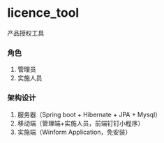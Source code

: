 # licence_tool
 产品授权工具

### 角色
 1. 管理员
 2. 实施人员

### 架构设计
 1. 服务器（Spring boot + Hibernate + JPA + Mysql）
 2. 移动端（管理端+实施人员，前端钉钉小程序）
 3. 实施端（Winform Application，免安装）
